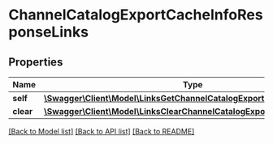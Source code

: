 # ChannelCatalogExportCacheInfoResponseLinks

## Properties
Name | Type | Description | Notes
------------ | ------------- | ------------- | -------------
**self** | [**\Swagger\Client\Model\LinksGetChannelCatalogExportationCacheInfoLink**](LinksGetChannelCatalogExportationCacheInfoLink.md) |  | 
**clear** | [**\Swagger\Client\Model\LinksClearChannelCatalogExportationCacheLink**](LinksClearChannelCatalogExportationCacheLink.md) |  | [optional] 

[[Back to Model list]](../README.md#documentation-for-models) [[Back to API list]](../README.md#documentation-for-api-endpoints) [[Back to README]](../README.md)



